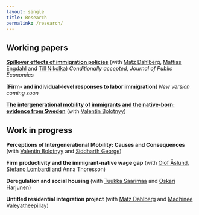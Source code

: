 ```yaml
---
layout: single
title: Research
permalink: /research/
---
```


## Working papers

[**Spillover effects of immigration policies**](../assets/files/spillover_paper_apr2020.pdf) (with [Matz Dahlberg](https://katalog.uu.se/profile/?id=N94-1712), [Mattias Engdahl](https://www.ifau.se/en/About-IFAU/Personnel/Researchers-Research-Officers/Mattias-Engdahl/) and [Till Nikolka](https://www.dji.de/en/about-us/employees/detailview/mitarbeiter/till-nikolka.html)) <em> Conditionally accepted, Journal of Public Economics </em>

<!-- We evaluate the importance of spillover effects of national migration policies by estimating the effect of stricter rules on family reunification in Denmark in 2002 on migration to neighboring countries. We reach two main conclusions. First, we show that stricter rules for reunification lead to a clear and significant increase in emigration of Danish citizens with immigrant background. Most of the emigrants left Denmark for Sweden, a neighboring country in which reunification was possible. Second, we demonstrate that a significant fraction of the individuals that came to Sweden to reunite with a partner left the country again; within two (eight) years around 20% (50%) had left, with the absolute majority leaving for Denmark. Our results indicate that potential spillover effects from national migration policies should be taken into account when forming migration policy. -->


[**Firm- and individual-level responses to labor immigration**] <em> New version coming soon </em>

<!-- Labor immigration is an important tool that countries can use to address labor shortages. The design of labor immigration policies may affect flows and the composition of immigrant workers, which can in turn have an effect on firms and workers in the host country. I quantify such effects by studying a major Swedish reform that made it significantly easier for firms to recruit non-Europeans. Using a difference-in-differences setup, I exploit variation in the strictness of immigration rules which affected industries differentially before and after the reform. Treated industries are predominantly lower-skilled, and concentrated in sectors like hotels and restaurants and retail trade sectors. Using linked employer-employee data, I study the effect of the reform on both firm-level and individual-level outcomes. I find that the mean earnings at firms in treated industries unambiguously increase. Firms also seem to take advantage of skill complementarities between natives and immigrants and intensify their overall hiring of high-skilled workers. Moreover, I follow native incumbents' employment and earnings over time and find heterogeneous effects along the skill and age dimensions. 
 -->
 
[**The intergenerational mobility of immigrants and the native-born: evidence from Sweden**](../assets/files/Bolotnyy_Bratu_IGM_20190802.pdf) (with [Valentin Bolotnyy](https://www.valentinbolotnyy.com/)) 

<!-- We use administrative Swedish data to show that, conditional on parent income, immigrant children have similar incomes and higher educational attainment in adulthood than native-born Swedes. This result, however, masks the fact that immigrant children born into poor families are more likely than similar natives to both reach the top of the income distribution and to stay at the bottom. Immigrant children from high-income families are also more likely than natives to regress to the economic bottom. Notably, however, children from predominantly-refugee sending countries like Bosnia, Syria, and Iran have higher intergenerational mobility than the average immigrant child in Sweden.
 -->

## Work in progress

**Perceptions of Intergenerational Mobility: Causes and Consequences** (with [Valentin Bolotnyy](https://www.valentinbolotnyy.com/) and [Siddharth George](https://sites.google.com/view/siddharthgeorge/home))

**Firm productivity and the immigrant-native wage gap** (with [Olof Åslund](https://www.ifau.se/en/About-IFAU/Personnel/Researchers-Research-Officers/Olof-Aslund/), [Stefano Lombardi](https://stefano-lombardi.github.io/) and Anna Thoresson)

**Deregulation and social housing** (with [Tuukka Saarimaa](https://sites.google.com/site/ttsaarimaa/home) and [Oskari Harjunen](https://sites.google.com/site/oskariharjunen/))

**Untitled residential integration project** (with [Matz Dahlberg](https://katalog.uu.se/profile/?id=N94-1712) and [Madhinee Valeyatheepillay](https://www.ifo.de/en/valeyatheepillay-m))

<!-- **Home ownership among children of immigrants - the role of parental background and age at immigration** (with [Valentin Bolotnyy](https://scholar.harvard.edu/bolotnyy)) <em> Email me for latest version </em>

 -->